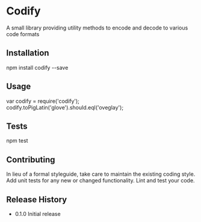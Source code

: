Codify
=========

A small library providing utility methods to encode and decode to various code formats

## Installation

  npm install codify --save

## Usage

  var codify = require('codify');
  codify.toPigLatin('glove').should.eql('oveglay');

## Tests

  npm test

## Contributing

In lieu of a formal styleguide, take care to maintain the existing coding style.
Add unit tests for any new or changed functionality. Lint and test your code.

## Release History

* 0.1.0 Initial release